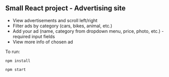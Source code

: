 ## Small React project - Advertising site
- View advertisements and scroll left/right 
- Filter ads by category (cars, bikes, animal, etc.)
- Add your ad (name, category from dropdown menu, price, photo, etc.) - required input fields
- View more info of chosen ad

To run:

`npm install`

`npm start`
